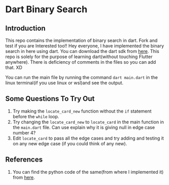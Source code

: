 # Dart Binary Search
## Introduction
This repo contains the implementation of binary search in dart. Fork and test if you are Interested too!!
Hey everyone, I have implemented the binary search in here using dart. You can download the dart sdk from [here](https://dart.dev/get-dart). This repo is solely for the purpose of learning dart(without touching Flutter anywhere). There is deficiency of comments in the files so you can add that. XD

You can run the main file by running the command `dart main.dart` in the linux terminal(if you use linux or wsl)and see the output.

## Some Questions To Try Out
1. Try making the `locate_card_new` function without the `if` statement before the `while` loop.
2. Try changing the `locate_card_new` to `locate_card` in the main function in the `main.dart` file. Can use explain why it is giving null in edge case number 4?
3. Edit `locate_card` to pass all the edge cases and try adding and testing it on any new edge case (if you could think of any new).

## References
1. You can find the python code of the same(from where I implemented it) from [here](https://jovian.ai/aakashns/python-binary-search).


